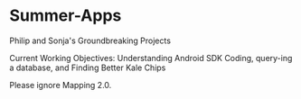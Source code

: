 # Summer-Apps
Philip and Sonja's Groundbreaking Projects 

Current Working Objectives: Understanding Android SDK Coding, query-ing a database, and Finding Better Kale Chips

Please ignore Mapping 2.0. 
